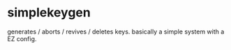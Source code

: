 # simplekeygen
generates / aborts / revives / deletes keys. basically a simple system with a EZ config.
